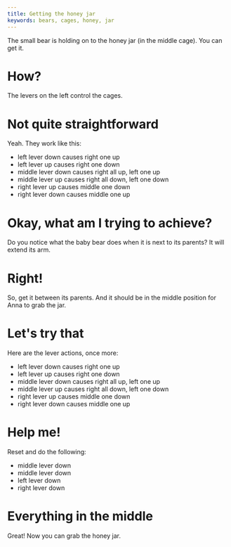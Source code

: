 ```yaml
---
title: Getting the honey jar
keywords: bears, cages, honey, jar
---
```


The small bear is holding on to the honey jar (in the middle cage). You can get it.

# How?
The levers on the left control the cages.

# Not quite straightforward
Yeah. They work like this:
 - left lever down causes right one up
 - left lever up causes right one down
 - middle lever down causes right all up, left one up
 - middle lever up causes right all down, left one down
 - right lever up causes middle one down
 - right lever down causes middle one up

# Okay, what am I trying to achieve?
Do you notice what the baby bear does when it is next to its parents? It will extend its arm.

# Right!
So, get it between its parents. And it should be in the middle position for Anna to grab the jar.

# Let's try that
Here are the lever actions, once more:
 - left lever down causes right one up
 - left lever up causes right one down
 - middle lever down causes right all up, left one up
 - middle lever up causes right all down, left one down
 - right lever up causes middle one down
 - right lever down causes middle one up

# Help me!
Reset and do the following: 
 - middle lever down
 - middle lever down
 - left lever down
 - right lever down

# Everything in the middle
Great! Now you can grab the honey jar.
